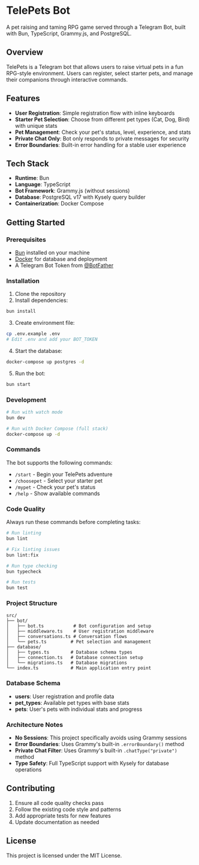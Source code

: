 # TelePets Bot

A pet raising and taming RPG game served through a Telegram Bot, built with Bun, TypeScript, Grammy.js, and PostgreSQL.

## Overview

TelePets is a Telegram bot that allows users to raise virtual pets in a fun RPG-style environment. Users can register, select starter pets, and manage their companions through interactive commands.

## Features

- **User Registration**: Simple registration flow with inline keyboards
- **Starter Pet Selection**: Choose from different pet types (Cat, Dog, Bird) with unique stats
- **Pet Management**: Check your pet's status, level, experience, and stats
- **Private Chat Only**: Bot only responds to private messages for security
- **Error Boundaries**: Built-in error handling for a stable user experience

## Tech Stack

- **Runtime**: Bun
- **Language**: TypeScript
- **Bot Framework**: Grammy.js (without sessions)
- **Database**: PostgreSQL v17 with Kysely query builder
- **Containerization**: Docker Compose

## Getting Started

### Prerequisites
- [Bun](https://bun.sh/) installed on your machine
- [Docker](https://www.docker.com/) for database and deployment
- A Telegram Bot Token from [@BotFather](https://t.me/botfather)

### Installation

1. Clone the repository
2. Install dependencies:
```bash
bun install
```

3. Create environment file:
```bash
cp .env.example .env
# Edit .env and add your BOT_TOKEN
```

4. Start the database:
```bash
docker-compose up postgres -d
```

5. Run the bot:
```bash
bun start
```

### Development

```bash
# Run with watch mode
bun dev

# Run with Docker Compose (full stack)
docker-compose up -d
```

### Commands

The bot supports the following commands:

- `/start` - Begin your TelePets adventure
- `/choosepet` - Select your starter pet
- `/mypet` - Check your pet's status
- `/help` - Show available commands

### Code Quality

Always run these commands before completing tasks:

```bash
# Run linting
bun lint

# Fix linting issues
bun lint:fix

# Run type checking
bun typecheck

# Run tests
bun test
```

### Project Structure

```
src/
├── bot/
│   ├── bot.ts           # Bot configuration and setup
│   ├── middleware.ts    # User registration middleware
│   ├── conversations.ts # Conversation flows
│   └── pets.ts         # Pet selection and management
├── database/
│   ├── types.ts        # Database schema types
│   ├── connection.ts   # Database connection setup
│   └── migrations.ts   # Database migrations
└── index.ts            # Main application entry point
```

### Database Schema

- **users**: User registration and profile data
- **pet_types**: Available pet types with base stats
- **pets**: User's pets with individual stats and progress

### Architecture Notes

- **No Sessions**: This project specifically avoids using Grammy sessions
- **Error Boundaries**: Uses Grammy's built-in `.errorBoundary()` method
- **Private Chat Filter**: Uses Grammy's built-in `.chatType("private")` method
- **Type Safety**: Full TypeScript support with Kysely for database operations

## Contributing

1. Ensure all code quality checks pass
2. Follow the existing code style and patterns
3. Add appropriate tests for new features
4. Update documentation as needed

## License

This project is licensed under the MIT License.